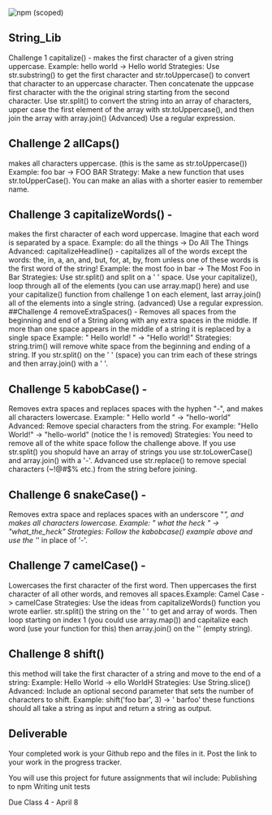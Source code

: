 ![npm (scoped)](https://img.shields.io/npm/v/@gscrawley/string-lib?style=plastic)

## String_Lib

Challenge 1 capitalize() - makes the first character of a given string uppercase.
Example: hello world -> Hello world
Strategies:
Use str.substring() to get the first character and str.toUppercase() to convert that character to an uppercase character. Then concatenate the uppcase first character with the the original string starting from the second character.
Use str.split() to convert the string into an array of characters, upper case the first element of the array with str.toUppercase(), and then join the array with array.join() (Advanced) Use a regular expression.
## Challenge 2 allCaps()
makes all characters uppercase. (this is the same as str.toUppercase()) Example: foo bar -> FOO BAR
Strategy: Make a new function that uses str.toUpperCase(). You can make an alias with a shorter easier to remember name.
## Challenge 3 capitalizeWords() - 
makes the first character of each word uppercase. Imagine that each word is separated by a space. Example: do all the things -> Do All The Things
Advanced: capitalizeHeadline() - capitalizes all of the words except the words: the, in, a, an, and, but, for, at, by, from unless one of these words is the first word of the string! Example: the most foo in bar -> The Most Foo in Bar
Strategies: Use str.split() and split on a ' ' space. Use your capitalize(), loop through all of the elements (you can use array.map() here) and use your capitalize() function from challenge 1 on each element, last array.join() all of the elements into a single string. (advanced) Use a regular expression.
##Challenge 4 removeExtraSpaces() - 
Removes all spaces from the beginning and end of a String along with any extra spaces in the middle. If more than one space appears in the middle of a string it is replaced by a single space Example: " Hello world! " -> "Hello world!" Strategies: string.trim() will remove white space from the beginning and ending of a string. If you str.split() on the ' ' (space) you can trim each of these strings and then array.join() with a ' '.
## Challenge 5 kabobCase() - 
Removes extra spaces and replaces spaces with the hyphen "-", and makes all characters lowercase.
Example: " Hello world " -> "hello-world" Advanced: Remove special characters from the string. For example: "Hello World!" -> "hello-world" (notice the ! is removed)
Strategies: You need to remove all of the white space follow the challenge above. If you use str.split() you shopuld have an array of strings you use str.toLowerCase() and array.join() with a '-'. Advanced use str.replace() to remove special characters (~!@#$% etc.) from the string before joining.
## Challenge 6 snakeCase() - 
Removes extra space and replaces spaces with an underscore "_", and makes all characters lowercase. Example: " what the heck " -> "what_the_heck"
Strategies: Follow the kabobcase() example above and use the '_' in place of '-'.
## Challenge 7 camelCase() - 
Lowercases the first character of the first word. Then uppercases the first character of all other words, and removes all spaces.Example: Camel Case -> camelCase
Strategies: Use the ideas from capitalizeWords() function you wrote earlier. str.split() the string on the ' ' to get and array of words. Then loop starting on index 1 (you could use array.map()) and capitalize each word (use your function for this) then array.join() on the '' (empty string).
## Challenge 8 shift() 
this method will take the first character of a string and move to the end of a string: Example: Hello World -> ello WorldH
Strategies: Use String.slice()
Advanced: Include an optional second parameter that sets the number of characters to shift.
Example: shift('foo bar', 3) -> ' barfoo'
these functions should all take a string as input and return a string as output.

## Deliverable 
Your completed work is your Github repo and the files in it. Post the link to your work in the progress tracker.

You will use this project for future assignments that wil include:
Publishing to npm
Writing unit tests

Due
Class 4 - April 8
